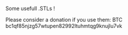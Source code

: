 Some usefull .STLs !

Please consider a donation if you use them: 
BTC bc1qf85njzg57wtupen82992ltuhmtqg9knujlu7vk
